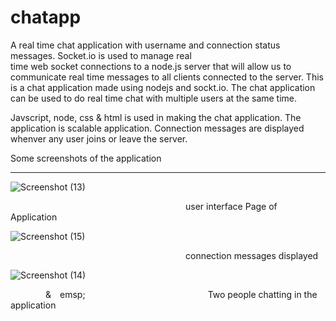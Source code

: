 # chatapp

 A real time chat application  with username and   connection status   messages. Socket.io is  used to manage real  
 time web socket connections to a  node.js   server  that  will  allow us to communicate real   time messages to  all clients 
 connected to  the server.
This is a chat application made using nodejs and sockt.io.
The chat application can be used to do real time chat with multiple users at the same time.

Javscript, node, css & html is used in making the chat application. The application is scalable  application.
Connection messages are displayed whenver  any user joins or leave the server.

Some screenshots of the application</br>
<hr>

![Screenshot (13)](https://user-images.githubusercontent.com/51224796/95681144-da2cd480-0bfb-11eb-99a2-161452635b50.png)

 &emsp;&emsp;&emsp;&emsp;&emsp;&emsp;&emsp;&emsp;&emsp;&emsp;&emsp;&emsp;&emsp;&emsp;&emsp;&emsp;&emsp;&emsp;&emsp;&emsp;user interface Page of Application

![Screenshot (15)](https://user-images.githubusercontent.com/51224796/95681146-def18880-0bfb-11eb-88ac-8548e714129a.png)

 &emsp;&emsp;&emsp;&emsp;&emsp;&emsp;&emsp;&emsp;&emsp;&emsp;&emsp;&emsp;&emsp;&emsp;&emsp;&emsp;&emsp;&emsp;&emsp;&emsp;connection messages displayed

![Screenshot (14)](https://user-images.githubusercontent.com/51224796/95681149-e0bb4c00-0bfb-11eb-8df3-1b4ff0255a0f.png)

&emsp;&emsp;&emsp;&emsp;&&emsp;emsp;&emsp;&emsp;&emsp;&emsp;&emsp;&emsp;&emsp;&emsp;&emsp;&emsp;&emsp;&emsp;&emsp;&emsp;Two people chatting in the application
